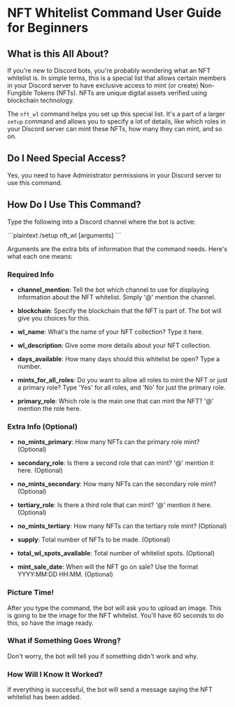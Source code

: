 # NFT Whitelist Command User Guide for Beginners

## What is this All About?

If you're new to Discord bots, you're probably wondering what an NFT whitelist is. In simple terms, this is a special list that allows certain members in your Discord server to have exclusive access to mint (or create) Non-Fungible Tokens (NFTs). NFTs are unique digital assets verified using blockchain technology.

The `nft_wl` command helps you set up this special list. It's a part of a larger `setup` command and allows you to specify a lot of details, like which roles in your Discord server can mint these NFTs, how many they can mint, and so on.

## Do I Need Special Access?

Yes, you need to have Administrator permissions in your Discord server to use this command.

## How Do I Use This Command?

Type the following into a Discord channel where the bot is active:

\`\`\`plaintext
/setup nft_wl [arguments]
\`\`\`

Arguments are the extra bits of information that the command needs. Here's what each one means:

### Required Info

- **channel_mention**: Tell the bot which channel to use for displaying information about the NFT whitelist. Simply '@' mention the channel.
  
- **blockchain**: Specify the blockchain that the NFT is part of. The bot will give you choices for this.
  
- **wl_name**: What's the name of your NFT collection? Type it here.
  
- **wl_description**: Give some more details about your NFT collection.
  
- **days_available**: How many days should this whitelist be open? Type a number.
  
- **mints_for_all_roles**: Do you want to allow all roles to mint the NFT or just a primary role? Type 'Yes' for all roles, and 'No' for just the primary role.
  
- **primary_role**: Which role is the main one that can mint the NFT? '@' mention the role here.

### Extra Info (Optional)

- **no_mints_primary**: How many NFTs can the primary role mint? (Optional)
  
- **secondary_role**: Is there a second role that can mint? '@' mention it here. (Optional)
  
- **no_mints_secondary**: How many NFTs can the secondary role mint? (Optional)
  
- **tertiary_role**: Is there a third role that can mint? '@' mention it here. (Optional)
  
- **no_mints_tertiary**: How many NFTs can the tertiary role mint? (Optional)
  
- **supply**: Total number of NFTs to be made. (Optional)
  
- **total_wl_spots_available**: Total number of whitelist spots. (Optional)
  
- **mint_sale_date**: When will the NFT go on sale? Use the format YYYY:MM:DD HH:MM. (Optional)

### Picture Time!

After you type the command, the bot will ask you to upload an image. This is going to be the image for the NFT whitelist. You'll have 60 seconds to do this, so have the image ready.

### What if Something Goes Wrong?

Don't worry, the bot will tell you if something didn't work and why.

### How Will I Know It Worked?

If everything is successful, the bot will send a message saying the NFT whitelist has been added.

